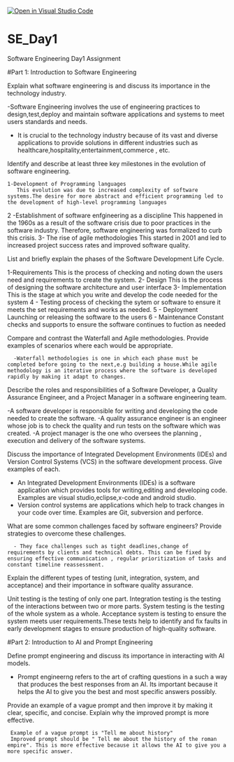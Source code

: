 [![Open in Visual Studio Code](https://classroom.github.com/assets/open-in-vscode-2e0aaae1b6195c2367325f4f02e2d04e9abb55f0b24a779b69b11b9e10269abc.svg)](https://classroom.github.com/online_ide?assignment_repo_id=15575951&assignment_repo_type=AssignmentRepo)
# SE_Day1
Software Engineering Day1 Assignment

#Part 1: Introduction to Software Engineering

Explain what software engineering is and discuss its importance in the technology industry.
  
   -Software Engineering involves the use of engineering practices to design,test,deploy and maintain software applications and systems to meet users standards and needs.
   - It is crucial to the technology industry because of its vast and diverse applications to provide solutions in different industries such as healthcare,hospitality,entertainment,commerce , etc.


Identify and describe at least three key milestones in the evolution of software engineering.
    
    1-Development of Programming languages
       This evolution was due to increased complexity of software systems.The desire for more abstract and efficient programming led to the development of high-level programming languages
    
   2 -Establishment of software enfgineering as a discipline
    This happened in the 1960s as a result of the software crisis due to poor practices in the software industry. Therefore, software engineering was formalized to curb this crisis.
    3- The rise of agile methodologies
       This started in 2001 and led to increased project success rates and improved software quality.

List and briefly explain the phases of the Software Development Life Cycle.
 
  1-Requirements
     This is the process of checking and noting down the users need and requirements to create the system.
  2- Design
     This is the process of designing the software architecture and user interface
  3- Implementation
     This is the stage at which you write and develop the code needed for the system
  4 - Testing
     process of checking the sytem or software to ensure it meets the set requirements and works as needed.
 5 - Deployment
    Launching or releasing the software to the users
 6 - Maintenance
     Constant checks and supports to ensure the software continues to fuction as needed

Compare and contrast the Waterfall and Agile methodologies. Provide examples of scenarios where each would be appropriate.
     
      -Waterfall methodologies is one in which each phase must be completed before going to the next,e.g building a house.While agile methodology is an iterative process where the software is developed rapidly by making it adapt to changes.

Describe the roles and responsibilities of a Software Developer, a Quality Assurance Engineer, and a Project Manager in a software engineering team.
  
  -A software developer is responsible for writing and developing the code needed to create the software.
  -A quality assurance engineer is an engineer whose job is to check the quality and run tests on the software which was created.
  -A project manager is the one who oversees the planning , execution and delivery of the software systems.



Discuss the importance of Integrated Development Environments (IDEs) and Version Control Systems (VCS) in the software development process. Give examples of each.
   
   - An  Integrated Development Environments (IDEs) is a software application which provides tools for writing,editing and developing code. Examples are visual studio,eclipse,x-code and android studio.
   - Version control systems are applications which help to track changes in your code over time. Examples are Git, subversion and perforce.


What are some common challenges faced by software engineers? Provide strategies to overcome these challenges.
     
      - They face challenges such as tight deadlines,change of requirements by clients and technical debts. This can be fixed by ensuring effective communication , regular prioritization of tasks and constant timeline reassessment.


Explain the different types of testing (unit, integration, system, and acceptance) and their importance in software quality assurance.
  
   Unit testing is the testing of only one part. Integration testing is the testing of the interactions between two or more parts. System testing is the testing of the whole system as a whole. Acceptance system is testing to ensure the system meets user requirements.These tests help to identify and fix faults in early development stages to ensure production of high-quality software.

#Part 2: Introduction to AI and Prompt Engineering


Define prompt engineering and discuss its importance in interacting with AI models.
 
  - Prompt engineerng refers to the art of crafting questions in a such a way that produces the best responses from an AI. Its important because it helps the AI to give you the best and most specific answers possibly.

Provide an example of a vague prompt and then improve it by making it clear, specific, and concise. Explain why the improved prompt is more effective.
    
     Example of a vague prompt is "Tell me about history"
     Improved prompt should be " Tell me about the history of the roman empire". This is more effective because it allows the AI to give you a more specific answer.
